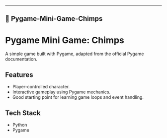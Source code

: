 
---

## 📂 Pygame-Mini-Game-Chimps

# Pygame Mini Game: Chimps
A simple game built with Pygame, adapted from the official Pygame documentation.

## Features
- Player-controlled character.
- Interactive gameplay using Pygame mechanics.
- Good starting point for learning game loops and event handling.

## Tech Stack
- Python
- Pygame
